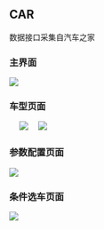 ## CAR
数据接口采集自汽车之家 


### 主界面

![](https://ws1.sinaimg.cn/large/005IAkpWgy1fkggb372d4j30u01hcaew.jpg) 

### 车型页面 
　
![](https://ws1.sinaimg.cn/large/005IAkpWgy1fkggb2g081j30u01hcts4.jpg)　
![](https://ws1.sinaimg.cn/large/005IAkpWgy1fkggb3i3zxj30u01hcqdf.jpg)　

### 参数配置页面 

![](https://ws1.sinaimg.cn/large/005IAkpWgy1fkggb2qsu0j30u01hcn1z.jpg)

### 条件选车页面 

![](https://ws1.sinaimg.cn/large/005IAkpWgy1fkggb2yu4rj30u01hc42h.jpg)